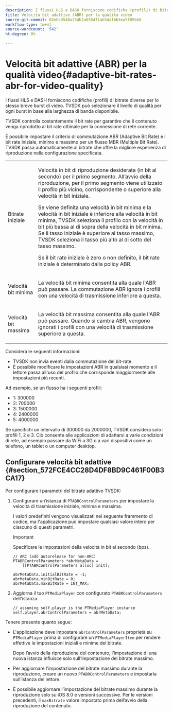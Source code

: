 ```yaml
---
description: I flussi HLS e DASH forniscono codifiche (profili) di bitrate diverse per lo stesso breve burst di video. TVSDK può selezionare il livello di qualità per ogni burst in base alla larghezza di banda disponibile.
title: Velocità bit adattive (ABR) per la qualità video
source-git-commit: 02ebc3548a254b2a6554f1ab34afbb3ea5f09bb8
workflow-type: tm+mt
source-wordcount: '542'
ht-degree: 0%

---
```


# Velocità bit adattive (ABR) per la qualità video{#adaptive-bit-rates-abr-for-video-quality}

I flussi HLS e DASH forniscono codifiche (profili) di bitrate diverse per lo stesso breve burst di video. TVSDK può selezionare il livello di qualità per ogni burst in base alla larghezza di banda disponibile.

TVSDK controlla costantemente il bit rate per garantire che il contenuto venga riprodotto al bit rate ottimale per la connessione di rete corrente.

È possibile impostare il criterio di commutazione ABR (Adaptive Bit Rate) e i bit rate iniziale, minimo e massimo per un flusso MBR (Multiple Bit Rate). TVSDK passa automaticamente al bitrate che offre la migliore esperienza di riproduzione nella configurazione specificata.

<table id="table_AF838E082235406AA359BF1C1A77F85F"> 
 <tbody> 
  <tr> 
   <td colname="col01"> Bitrate iniziale </td> 
   <td colname="col2"> <p>Velocità in bit di riproduzione desiderata (in bit al secondo) per il primo segmento. All’avvio della riproduzione, per il primo segmento viene utilizzato il profilo più vicino, corrispondente o superiore alla velocità in bit iniziale. </p> <p> Se viene definita una velocità in bit minima e la velocità in bit iniziale è inferiore alla velocità in bit minima, TVSDK seleziona il profilo con la velocità in bit più bassa al di sopra della velocità in bit minima. Se il tasso iniziale è superiore al tasso massimo, TVSDK seleziona il tasso più alto al di sotto del tasso massimo. </p> <p>Se il bit rate iniziale è zero o non definito, il bit rate iniziale è determinato dalla policy ABR. </p> </td> 
  </tr> 
  <tr> 
   <td colname="col01"> Velocità bit minima </td> 
   <td colname="col2"> <p>La velocità bit minima consentita alla quale l'ABR può passare. La commutazione ABR ignora i profili con una velocità di trasmissione inferiore a questa. </p> </td> 
  </tr> 
  <tr> 
   <td colname="col01"> Velocità bit massima </td> 
   <td colname="col2"> <p>La velocità bit massima consentita alla quale l'ABR può passare. Quando si cambia ABR, vengono ignorati i profili con una velocità di trasmissione superiore a questa. </p> </td> 
  </tr> 
 </tbody> 
</table>

Considera le seguenti informazioni:

* TVSDK non invia eventi dalla commutazione del bit-rate.
* È possibile modificare le impostazioni ABR in qualsiasi momento e il lettore passa all&#39;uso del profilo che corrisponde maggiormente alle impostazioni più recenti.

Ad esempio, se un flusso ha i seguenti profili:

* 1: 300000
* 2: 700000
* 3: 1500000
* 4: 2400000
* 5: 4000000

Se specifichi un intervallo di 300000 da 2000000, TVSDK considera solo i profili 1, 2 e 3. Ciò consente alle applicazioni di adattarsi a varie condizioni di rete, ad esempio passare da WiFi a 3G o a vari dispositivi come un telefono, un tablet o un computer desktop.

## Configurare velocità bit adattive {#section_572FCE4CC28D4DF8BD9C461F00B3CA17}

Per configurare i parametri del bitrate adattivo TVSDK:

1. Configurare un’istanza di `PTABRControlParameters` per impostare la velocità di trasmissione iniziale, minima e massima.

   I valori predefiniti vengono visualizzati nel seguente frammento di codice, ma l&#39;applicazione può impostare qualsiasi valore intero per ciascuno di questi parametri.

   >[!IMPORTANT]
   >
   >Specificare le impostazioni della velocità in bit al secondo (bps).

   ```
   // ARC (add autorelease for non-ARC) 
   PTABRControlParameters *abrMetaData =  
       [[PTABRControlParameters alloc] init];  
   
   abrMetaData.initialBitRate = -1; 
   abrMetaData.minBitRate = 0; 
   abrMetaData.maxBitRate = INT_MAX;
   ```

1. Aggiorna il tuo `PTMediaPlayer` con configurato `PTABRControlParameters` dell&#39;istanza.

   ```
   // assuming self.player is the PTMediaPlayer instance 
   self.player.abrControlParameters = abrMetaData;
   ```

Tenere presente quanto segue:

* L&#39;applicazione deve impostare `abrControlParameters` proprietà su `PTMediaPlayer` prima di configurare un `PTMediaPlayerItem` per rendere effettive le impostazioni iniziali e minime del bitrate.

  Dopo l’avvio della riproduzione del contenuto, l’impostazione di una nuova istanza influisce solo sull’impostazione del bitrate massimo.

* Per aggiornare l&#39;impostazione del bitrate massimo durante la riproduzione, creare un nuovo `PTABRControlParameters` e impostarla sull’istanza del lettore.
* È possibile aggiornare l’impostazione del bitrate massimo durante la riproduzione solo su iOS 8.0 e versioni successive. Per le versioni precedenti, il `maxBitrate` valore impostato prima dell’avvio della riproduzione del contenuto.

